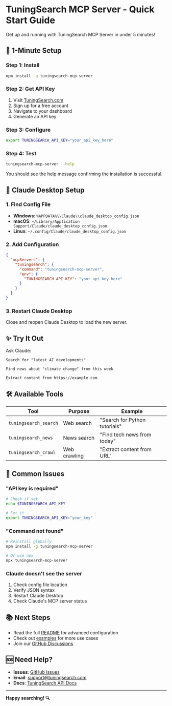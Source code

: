 # TuningSearch MCP Server - Quick Start Guide

Get up and running with TuningSearch MCP Server in under 5 minutes!

## 🚀 1-Minute Setup

### Step 1: Install

```bash
npm install -g tuningsearch-mcp-server
```

### Step 2: Get API Key

1. Visit [TuningSearch.com](https://tuningsearch.com)
2. Sign up for a free account
3. Navigate to your dashboard
4. Generate an API key

### Step 3: Configure

```bash
export TUNINGSEARCH_API_KEY="your_api_key_here"
```

### Step 4: Test

```bash
tuningsearch-mcp-server --help
```

You should see the help message confirming the installation is successful.

## 🤖 Claude Desktop Setup

### 1. Find Config File

- **Windows**: `%APPDATA%\\Claude\\claude_desktop_config.json`
- **macOS**: `~/Library/Application Support/Claude/claude_desktop_config.json`
- **Linux**: `~/.config/Claude/claude_desktop_config.json`

### 2. Add Configuration

```json
{
  "mcpServers": {
    "tuningsearch": {
      "command": "tuningsearch-mcp-server",
      "env": {
        "TUNINGSEARCH_API_KEY": "your_api_key_here"
      }
    }
  }
}
```

### 3. Restart Claude Desktop

Close and reopen Claude Desktop to load the new server.

## ✨ Try It Out

Ask Claude:

```
Search for "latest AI developments"
```

```
Find news about "climate change" from this week
```

```
Extract content from https://example.com
```

## 🛠️ Available Tools

| Tool | Purpose | Example |
|------|---------|---------|
| `tuningsearch_search` | Web search | "Search for Python tutorials" |
| `tuningsearch_news` | News search | "Find tech news from today" |
| `tuningsearch_crawl` | Web crawling | "Extract content from URL" |

## 🔧 Common Issues

### "API key is required"
```bash
# Check if set
echo $TUNINGSEARCH_API_KEY

# Set it
export TUNINGSEARCH_API_KEY="your_key"
```

### "Command not found"
```bash
# Reinstall globally
npm install -g tuningsearch-mcp-server

# Or use npx
npx tuningsearch-mcp-server
```

### Claude doesn't see the server
1. Check config file location
2. Verify JSON syntax
3. Restart Claude Desktop
4. Check Claude's MCP server status

## 📚 Next Steps

- Read the full [README](README.md) for advanced configuration
- Check out [examples](examples/) for more use cases
- Join our [GitHub Discussions](https://github.com/tuningsearch/tuningsearch-mcp-server/discussions)

## 🆘 Need Help?

- **Issues**: [GitHub Issues](https://github.com/tuningsearch/tuningsearch-mcp-server/issues)
- **Email**: support@tuningsearch.com
- **Docs**: [TuningSearch API Docs](https://tuningsearch.com/docs)

---

**Happy searching! 🔍**